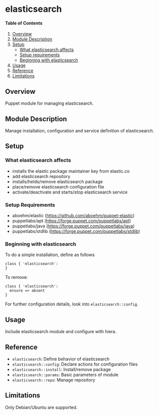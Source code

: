# elasticsearch

#### Table of Contents

1. [Overview](#overview)
2. [Module Description](#module-description)
3. [Setup](#setup)
    * [What elasticsearch affects](#what-elasticsearch-affects)
    * [Setup requirements](#setup-requirements)
    * [Beginning with elasticsearch](#beginning-with-elasticsearch)
4. [Usage](#usage)
5. [Reference](#reference)
5. [Limitations](#limitations)

## Overview

Puppet module for managing elasticsearch.

## Module Description

Manage installation, configuration and service definition of elasticsearch.

## Setup

### What elasticsearch affects

* installs the elastic package maintainer key from elastic.co
* add elasticsearch repository
* installs/helds/remove elasticsearch package
* place/remove elasticsearch configuration file
* activate/deactivate and starts/stop elasticsearch service

### Setup Requirements

* aboehm/elastic (https://github.com/aboehm/puppet-elastic)
* puppetlabs/apt (https://forge.puppet.com/puppetlabs/apt)
* puppetlabs/java (https://forge.puppet.com/puppetlabs/java)
* puppetlabs/stdlib (https://forge.puppet.com/puppetlabs/stdlib)

### Beginning with elasticsearch

To do a simple installation, define as follows

~~~
class { 'elasticsearch':
}
~~~

To remove:

~~~
class { 'elasticsearch':
  ensure => absent
}
~~~

For further configuration details, look into `elasticsearch::config`.

## Usage

Include elasticsearch module and configure with hiera.

## Reference

* `elasticsearch`: Define behavior of elasticsearch
* `elasticsearch::config`: Declare actions for configuration files
* `elasticsearch::install`: Install/remove package
* `elasticsearch::params`: Basic parameters of module
* `elasticsearch::repo`: Manage repository

## Limitations

Only Debian/Ubuntu are supported.


